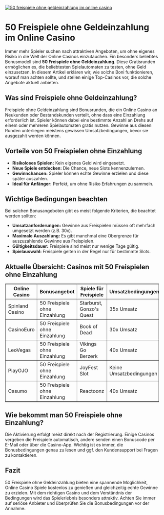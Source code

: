 [![50 freispiele ohne geldeinzahlung im online casino](https://123-caf.pages.dev/gitsignup.png)](https://vrmoo.ru/Bt82HjjY)

<h1>50 Freispiele ohne Geldeinzahlung im Online Casino</h1>  <p>Immer mehr Spieler suchen nach attraktiven Angeboten, um ohne eigenes Risiko in die Welt der Online Casinos einzutauchen. Ein besonders beliebtes Bonusmodell sind <strong>50 Freispiele ohne Geldeinzahlung</strong>. Diese Gratisrunden ermöglichen es, die beliebtesten Spielautomaten zu testen, ohne Geld einzusetzen. In diesem Artikel erklären wir, wie solche Boni funktionieren, worauf man achten sollte, und stellen einige Top-Casinos vor, die solche Angebote aktuell anbieten.</p>  <h2>Was sind Freispiele ohne Geldeinzahlung?</h2>  <p>Freispiele ohne Geldeinzahlung sind Bonusrunden, die ein Online Casino an Neukunden oder Bestandskunden verteilt, ohne dass eine Einzahlung erforderlich ist. Spieler können dabei eine bestimmte Anzahl an Drehs auf einem oder mehreren Spielautomaten gratis nutzen. Gewinne aus diesen Runden unterliegen meistens gewissen Umsatzbedingungen, bevor sie ausgezahlt werden können.</p>  <h2>Vorteile von 50 Freispielen ohne Einzahlung</h2>  <ul>   <li><strong>Risikoloses Spielen:</strong> Kein eigenes Geld wird eingesetzt.</li>   <li><strong>Neue Spiele entdecken:</strong> Die Chance, neue Slots kennenzulernen.</li>   <li><strong>Gewinnchancen:</strong> Spieler können echte Gewinne erzielen und diese später auszahlen.</li>   <li><strong>Ideal für Anfänger:</strong> Perfekt, um ohne Risiko Erfahrungen zu sammeln.</li> </ul>  <h2>Wichtige Bedingungen beachten</h2>  <p>Bei solchen Bonusangeboten gibt es meist folgende Kriterien, die beachtet werden sollten:</p>  <ul>   <li><strong>Umsatzanforderungen:</strong> Gewinne aus Freispielen müssen oft mehrfach umgesetzt werden (z.B. 30x).</li>   <li><strong>Maximale Auszahlung:</strong> Es gibt manchmal eine Obergrenze für auszuzahlende Gewinne aus Freispielen.</li>   <li><strong>Gültigkeitsdauer:</strong> Freispiele sind meist nur wenige Tage gültig.</li>   <li><strong>Spielauswahl:</strong> Freispiele gelten in der Regel nur für bestimmte Slots.</li> </ul>  <h2>Aktuelle Übersicht: Casinos mit 50 Freispielen ohne Einzahlung</h2>  <table border="1" cellpadding="8" cellspacing="0" style="border-collapse: collapse; width: 100%;">   <thead>     <tr>       <th>Online Casino</th>       <th>Bonusangebot</th>       <th>Spiele für Freispiele</th>       <th>Umsatzbedingungen</th>       <th>Gültigkeit</th>     </tr>   </thead>   <tbody>     <tr>       <td>Spinland Casino</td>       <td>50 Freispiele ohne Einzahlung</td>       <td>Starburst, Gonzo's Quest</td>       <td>35x Umsatz</td>       <td>7 Tage</td>     </tr>     <tr>       <td>CasinoEuro</td>       <td>50 Freispiele ohne Einzahlung</td>       <td>Book of Dead</td>       <td>30x Umsatz</td>       <td>5 Tage</td>     </tr>     <tr>       <td>LeoVegas</td>       <td>50 Freispiele ohne Einzahlung</td>       <td>Vikings Go Berzerk</td>       <td>40x Umsatz</td>       <td>7 Tage</td>     </tr>     <tr>       <td>PlayOJO</td>       <td>50 Freispiele ohne Einzahlung</td>       <td>JoyFest Slot</td>       <td>Keine Umsatzbedingungen</td>       <td>5 Tage</td>     </tr>     <tr>       <td>Casumo</td>       <td>50 Freispiele ohne Einzahlung</td>       <td>Reactoonz</td>       <td>40x Umsatz</td>       <td>7 Tage</td>     </tr>   </tbody> </table>  <h2>Wie bekommt man 50 Freispiele ohne Einzahlung?</h2>  <p>Die Aktivierung erfolgt meist direkt nach der Registrierung. Einige Casinos vergeben die Freispiele automatisch, andere senden einen Bonuscode per E-Mail oder über die Casino-App. Wichtig ist es immer, die Bonusbedingungen genau zu lesen und ggf. den Kundensupport bei Fragen zu kontaktieren.</p>  <h2>Fazit</h2>  <p>50 Freispiele ohne Geldeinzahlung bieten eine spannende Möglichkeit, Online Casino Spiele kostenlos zu genießen und gleichzeitig echte Gewinne zu erzielen. Mit dem richtigen Casino und dem Verständnis der Bedingungen wird das Spielerlebnis besonders attraktiv. Achten Sie immer auf seriöse Anbieter und überprüfen Sie die Bonusbedingungen vor der Annahme.</p>